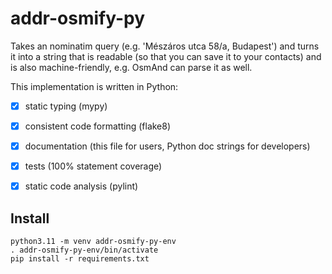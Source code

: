 # addr-osmify-py

Takes an nominatim query (e.g. 'Mészáros utca 58/a, Budapest') and turns it
into a string that is readable (so that you can save it to your contacts) and
is also machine-friendly, e.g. OsmAnd can parse it as well.

This implementation is written in Python:

- [x] static typing (mypy)

- [x] consistent code formatting (flake8)

- [x] documentation (this file for users, Python doc strings for developers)

- [x] tests (100% statement coverage)

- [x] static code analysis (pylint)

## Install

```
python3.11 -m venv addr-osmify-py-env
. addr-osmify-py-env/bin/activate
pip install -r requirements.txt
```
